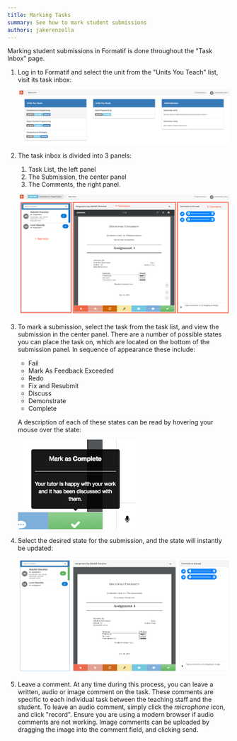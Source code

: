 ```yaml
---
title: Marking Tasks
summary: See how to mark student submissions
authors: jakerenzella
---
```


Marking student submissions in Formatif is done throughout the "Task Inbox" page.

1. Log in to Formatif and select the unit from the "Units You Teach" list, visit its task inbox:

   ![Unit selection](/guides/mark-tasks/select-unit.png)

1. The task inbox is divided into 3 panels:

   1. Task List, the left panel
   1. The Submission, the center panel
   1. The Comments, the right panel.

   ![Panels of the task inbox](/guides/mark-tasks/task-inbox.png)

1. To mark a submission, select the task from the task list, and view the submission in the center panel. There are a
   number of possible states you can place the task on, which are located on the bottom of the submission panel. In
   sequence of appearance these include:

   - Fail
   - Mark As Feedback Exceeded
   - Redo
   - Fix and Resubmit
   - Discuss
   - Demonstrate
   - Complete

   A description of each of these states can be read by hovering your mouse over the state:

   ![View state details](/guides/mark-tasks/view-state-details.png)

1. Select the desired state for the submission, and the state will instantly be updated:

   ![Updated task](/guides/mark-tasks/task-marked-updated.png)

1. Leave a comment. At any time during this process, you can leave a written, audio or image comment on the task. These
   comments are specific to each individual task between the teaching staff and the student. To leave an audio comment,
   simply click the _microphone_ icon, and click "record". Ensure you are using a modern browser if audio comments are
   not working. Image comments can be uploaded by dragging the image into the comment field, and clicking send.
